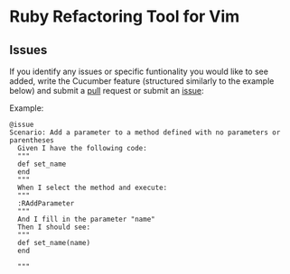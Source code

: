 # Ruby Refactoring Tool for Vim

## Issues

If you identify any issues or specific funtionality you would like to see added, write the Cucumber feature (structured similarly to the example below) and submit a [pull](https://github.com/ecomba/vim-ruby-refactoring/pulls) request or submit an [issue](https://github.com/ecomba/vim-ruby-refactoring/issues):

  Example:

    @issue 
    Scenario: Add a parameter to a method defined with no parameters or parentheses
      Given I have the following code:
      """
      def set_name
      end
      """
      When I select the method and execute:
      """
      :RAddParameter
      """
      And I fill in the parameter "name"
      Then I should see:
      """
      def set_name(name)
      end
  
      """
